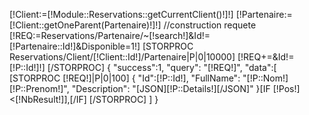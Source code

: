 [!Client:=[!Module::Reservations::getCurrentClient()!]!]
[!Partenaire:=[!Client::getOneParent(Partenaire)!]!]
//construction requete
[!REQ:=Reservations/Partenaire/~[!search!]&Id!=[!Partenaire::Id!]&Disponible=1!]
[STORPROC Reservations/Client/[!Client::Id!]/Partenaire|P|0|10000]
    [!REQ+=&Id!=[!P::Id!]!]
[/STORPROC]
{
"success":1,
"query": "[!REQ!]",
"data":[
[STORPROC [!REQ!]|P|0|100]
    {
      "Id":[!P::Id!],
      "FullName": "[!P::Nom!] [!P::Prenom!]",
      "Description": "[JSON][!P::Details!][/JSON]"
    }[IF [!Pos!]<[!NbResult!]],[/IF]
[/STORPROC]
]
}